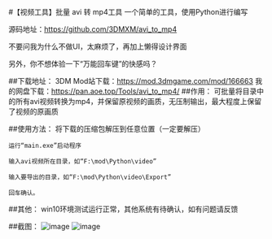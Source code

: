 #【视频工具】批量 avi 转 mp4工具
一个简单的工具，使用Python进行编写

源码地址：https://github.com/3DMXM/avi_to_mp4


不要问我为什么不做UI，太麻烦了，再加上懒得设计界面

另外，你不想体验一下“万能回车键”的快感吗？

##下载地址：
    3DM Mod站下载：https://mod.3dmgame.com/mod/166663
    我的网盘下载：https://pan.aoe.top/Tools/avi_to_mp4/
##作用：
    可批量将目录中的所有avi视频转换为mp4，并保留原视频的画质，无压制输出，最大程度上保留了视频的原画质


##使用方法：
    将下载的压缩包解压到任意位置（一定要解压）

    运行“main.exe”启动程序

    输入avi视频所在目录，如“F:\mod\Python\video”

    输入要导出的目录，如“F:\mod\Python\video\Export”

    回车确认。


##其他：
    win10环境测试运行正常，其他系统有待确认，如有问题请反馈
    
##截图：
    ![image](https://mod.3dmgame.com/static/upload/mod/202008/MOD5f3657156a6b5.png)
    ![image](https://mod.3dmgame.com/static/upload/mod/202008/MOD5f365714c1b59.png)
